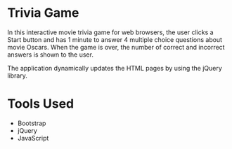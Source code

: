 # Trivia Game

In this interactive movie trivia game for web browsers, the user clicks a Start button and has 1 minute to answer 4 multiple choice questions about movie Oscars. When the game is over, the number of correct and incorrect answers is shown to the user.

The application dynamically updates the HTML pages by using the jQuery library.

# Tools Used

- Bootstrap
- jQuery
- JavaScript